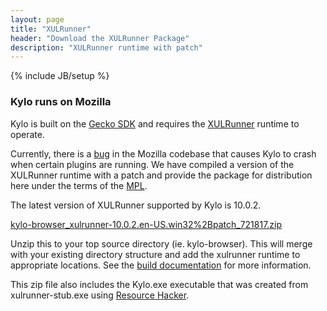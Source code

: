 ```yaml
---
layout: page
title: "XULRunner"
header: "Download the XULRunner Package"
description: "XULRunner runtime with patch"
---
```

{% include JB/setup %}

### Kylo runs on Mozilla
Kylo is built on the [Gecko SDK](https://developer.mozilla.org/en/Gecko_SDK) and requires the [XULRunner](https://developer.mozilla.org/en/XULRunner) runtime to operate.

Currently, there is a [bug](https://bugzilla.mozilla.org/show_bug.cgi?id=721817) in the Mozilla codebase that causes Kylo to crash when certain plugins are running. We have compiled a version of the XULRunner runtime with a patch and provide the package for distribution here under the terms of the [MPL](http://www.mozilla.org/MPL).

The latest version of XULRunner supported by Kylo is 10.0.2. 

<i class="icon-download-alt"></i> [kylo-browser_xulrunner-10.0.2.en-US.win32%2Bpatch_721817.zip](http://kylo.s3.amazonaws.com/dev/public/kylo-browser_xulrunner-10.0.2.en-US.win32%2Bpatch_721817.zip)

Unzip this to your top source directory (ie. kylo-browser). This will merge with your existing directory structure and add the xulrunner runtime to appropriate locations. See the [build documentation](https://github.com/teamkylo/kylo-browser/wiki/Build-Instructions) for more information.

This zip file also includes the Kylo.exe executable that was created from xulrunner-stub.exe using [Resource Hacker](http://www.angusj.com/resourcehacker/).


